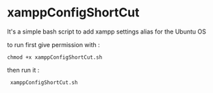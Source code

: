 # xamppConfigShortCut
It's a simple bash script to add xampp settings alias for the Ubuntu OS

to run first give permission with : 

`chmod +x xamppConfigShortCut.sh `

then run it :

`  xamppConfigShortCut.sh `
